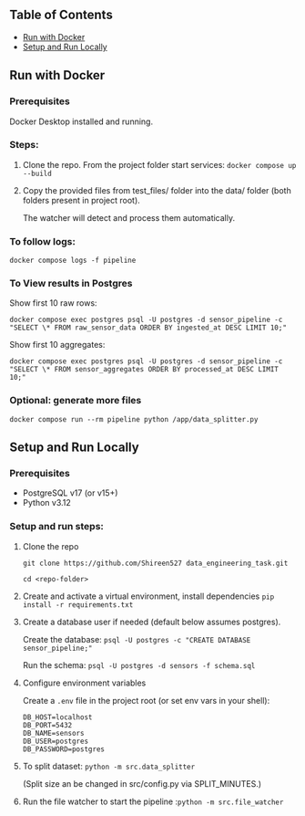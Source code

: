 ## Table of Contents

- [Run with Docker](#run-with-docker)
- [Setup and Run Locally](#setup-and-run-locally)

## Run with Docker

### Prerequisites

Docker Desktop installed and running.

### Steps:

1.  Clone the repo.
    From the project folder start services:
    `docker compose up --build`

2.  Copy the provided files from test_files/ folder into the data/ folder (both folders present in project root).

    The watcher will detect and process them automatically.

### To follow logs:

`docker compose logs -f pipeline`

### To View results in Postgres

Show first 10 raw rows:

```
docker compose exec postgres psql -U postgres -d sensor_pipeline -c "SELECT \* FROM raw_sensor_data ORDER BY ingested_at DESC LIMIT 10;"
```

Show first 10 aggregates:

`docker compose exec postgres psql -U postgres -d sensor_pipeline -c "SELECT \* FROM sensor_aggregates ORDER BY processed_at DESC LIMIT 10;"`

### Optional: generate more files

`docker compose run --rm pipeline python /app/data_splitter.py`

## Setup and Run Locally

### Prerequisites

- PostgreSQL v17 (or v15+)
- Python v3.12

### Setup and run steps:

1. Clone the repo

   ```
   git clone https://github.com/Shireen527 data_engineering_task.git

   cd <repo-folder>
   ```

2. Create and activate a virtual environment, install dependencies
   `pip install -r requirements.txt`

3. Create a database user if needed (default below assumes postgres).

   Create the database:
   `psql -U postgres -c "CREATE DATABASE sensor_pipeline;"`

   Run the schema:
   `psql -U postgres -d sensors -f schema.sql`

4. Configure environment variables

   Create a `.env` file in the project root (or set env vars in your shell):

   ```
   DB_HOST=localhost
   DB_PORT=5432
   DB_NAME=sensors
   DB_USER=postgres
   DB_PASSWORD=postgres
   ```

5. To split dataset: `python -m src.data_splitter`

   (Split size an be changed in src/config.py via SPLIT_MINUTES.)

6. Run the file watcher to start the pipeline
   :`python -m src.file_watcher`
